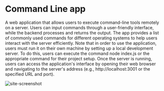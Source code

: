 # Command Line app
A web application that allows users to execute command-line tools remotely on a server. Users can input commands through a user-friendly interface, while the backend processes and returns the output. The app provides a list of commonly used commands for different operating systems to help users interact with the server efficiently. Note that in order to use the application, users must run it on their own machine by setting up a local development server. To do this, users can execute the command node index.js or the appropriate command for their project setup. Once the server is running, users can access the application's interface by opening their web browser and navigating to the server's address (e.g., http://localhost:3001 or the specified URL and port).



![site-screenshot](https://user-images.githubusercontent.com/125409200/236353529-bab1be64-7a86-4a42-9ee6-db044b3d03b9.png)
